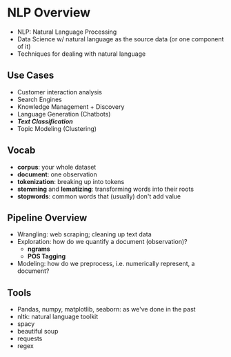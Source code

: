 # NLP Overview

* NLP: Natural Language Processing
* Data Science w/ natural language as the source data (or one component of it)
* Techniques for dealing with natural language

## Use Cases

* Customer interaction analysis
* Search Engines
* Knowledge Management + Discovery
* Language Generation (Chatbots)
* **_Text Classification_**
* Topic Modeling (Clustering)

## Vocab

* **corpus**: your whole dataset
* **document**: one observation
* **tokenization**: breaking up into tokens
* **stemming** and **lematizing**: transforming words into their roots
* **stopwords**: common words that (usually) don't add value

## Pipeline Overview

* Wrangling: web scraping; cleaning up text data
* Exploration: how do we quantify a document (observation)?
    * **ngrams**
    * **POS Tagging**
* Modeling: how do we preprocess, i.e. numerically represent, a document?

## Tools

* Pandas, numpy, matplotlib, seaborn: as we've done in the past
* nltk: natural language toolkit
* spacy
* beautiful soup
* requests
* regex